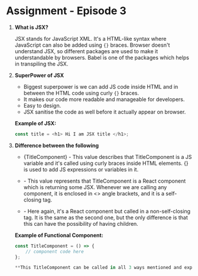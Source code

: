 # Assignment - Episode 3

1. **What is JSX?**

   JSX stands for JavaScript XML. It's a HTML-like syntax where JavaScript can also be added using `{}` braces. Browser doesn't understand JSX, so different packages are used to make it understandable by browsers. Babel is one of the packages which helps in transpiling the JSX.

2. **SuperPower of JSX**
   - Biggest superpower is we can add JS code inside HTML and in between the HTML code using curly `{}` braces.
   - It makes our code more readable and manageable for developers.
   - Easy to design.
   - JSX sanitise the code as well before it actually appear on browser.

   **Example of JSX:**

   ```javascript
   const title = <h1> Hi I am JSX title </h1>;

3. **Difference between the following**

    - {TitleComponent} - This value describes that TitleComponent is a JS variable and it's called using curly braces inside HTML elements. {} is used to add JS expressions or variables in it.

    - <TitleComponent /> - This value represents that TitleComponent is a React component which is returning some JSX. Whenever we are calling any component, it is enclosed in <> angle brackets, and it is a self-closing tag.

    - <TitleComponent> </TitleComponent> - Here again, it's a React component but called in a non-self-closing tag. It is the same as the second one, but the only difference is that this can have the possibility of having children.

    **Example of Functional Component:**

    ```javascript
    const TitleComponent = () => {
        // component code here
    };

    **This TitleComponent can be called in all 3 ways mentioned and explained above.**
